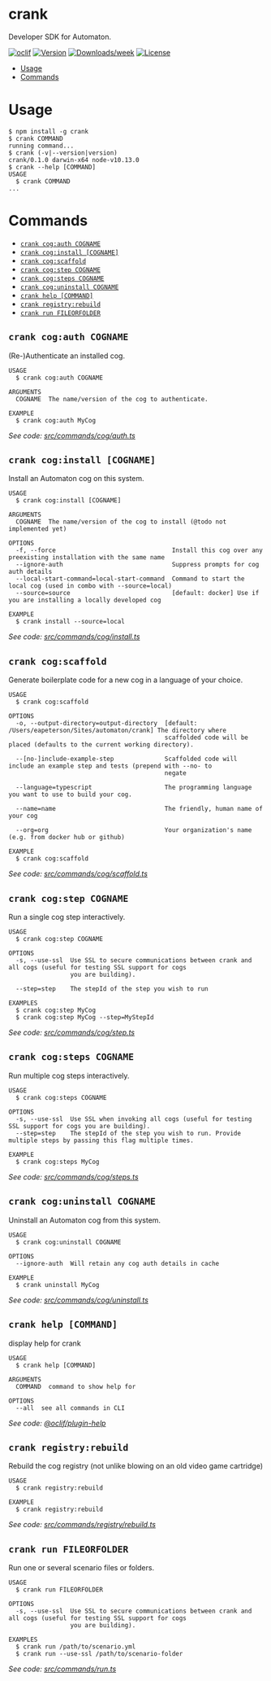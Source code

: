 crank
=====

Developer SDK for Automaton.

[![oclif](https://img.shields.io/badge/cli-oclif-brightgreen.svg)](https://oclif.io)
[![Version](https://img.shields.io/npm/v/crank.svg)](https://npmjs.org/package/crank)
[![Downloads/week](https://img.shields.io/npm/dw/crank.svg)](https://npmjs.org/package/crank)
[![License](https://img.shields.io/npm/l/crank.svg)](https://github.com/the-automaton/crank/blob/master/package.json)

<!-- toc -->
* [Usage](#usage)
* [Commands](#commands)
<!-- tocstop -->
# Usage
<!-- usage -->
```sh-session
$ npm install -g crank
$ crank COMMAND
running command...
$ crank (-v|--version|version)
crank/0.1.0 darwin-x64 node-v10.13.0
$ crank --help [COMMAND]
USAGE
  $ crank COMMAND
...
```
<!-- usagestop -->
# Commands
<!-- commands -->
* [`crank cog:auth COGNAME`](#crank-cogauth-cogname)
* [`crank cog:install [COGNAME]`](#crank-coginstall-cogname)
* [`crank cog:scaffold`](#crank-cogscaffold)
* [`crank cog:step COGNAME`](#crank-cogstep-cogname)
* [`crank cog:steps COGNAME`](#crank-cogsteps-cogname)
* [`crank cog:uninstall COGNAME`](#crank-coguninstall-cogname)
* [`crank help [COMMAND]`](#crank-help-command)
* [`crank registry:rebuild`](#crank-registryrebuild)
* [`crank run FILEORFOLDER`](#crank-run-fileorfolder)

## `crank cog:auth COGNAME`

(Re-)Authenticate an installed cog.

```
USAGE
  $ crank cog:auth COGNAME

ARGUMENTS
  COGNAME  The name/version of the cog to authenticate.

EXAMPLE
  $ crank cog:auth MyCog
```

_See code: [src/commands/cog/auth.ts](https://github.com/the-automaton/crank/blob/v0.1.0/src/commands/cog/auth.ts)_

## `crank cog:install [COGNAME]`

Install an Automaton cog on this system.

```
USAGE
  $ crank cog:install [COGNAME]

ARGUMENTS
  COGNAME  The name/version of the cog to install (@todo not implemented yet)

OPTIONS
  -f, --force                                Install this cog over any preexisting installation with the same name
  --ignore-auth                              Suppress prompts for cog auth details
  --local-start-command=local-start-command  Command to start the local cog (used in combo with --source=local)
  --source=source                            [default: docker] Use if you are installing a locally developed cog

EXAMPLE
  $ crank install --source=local
```

_See code: [src/commands/cog/install.ts](https://github.com/the-automaton/crank/blob/v0.1.0/src/commands/cog/install.ts)_

## `crank cog:scaffold`

Generate boilerplate code for a new cog in a language of your choice.

```
USAGE
  $ crank cog:scaffold

OPTIONS
  -o, --output-directory=output-directory  [default: /Users/eapeterson/Sites/automaton/crank] The directory where
                                           scaffolded code will be placed (defaults to the current working directory).

  --[no-]include-example-step              Scaffolded code will include an example step and tests (prepend with --no- to
                                           negate

  --language=typescript                    The programming language you want to use to build your cog.

  --name=name                              The friendly, human name of your cog

  --org=org                                Your organization's name (e.g. from docker hub or github)

EXAMPLE
  $ crank cog:scaffold
```

_See code: [src/commands/cog/scaffold.ts](https://github.com/the-automaton/crank/blob/v0.1.0/src/commands/cog/scaffold.ts)_

## `crank cog:step COGNAME`

Run a single cog step interactively.

```
USAGE
  $ crank cog:step COGNAME

OPTIONS
  -s, --use-ssl  Use SSL to secure communications between crank and all cogs (useful for testing SSL support for cogs
                 you are building).

  --step=step    The stepId of the step you wish to run

EXAMPLES
  $ crank cog:step MyCog
  $ crank cog:step MyCog --step=MyStepId
```

_See code: [src/commands/cog/step.ts](https://github.com/the-automaton/crank/blob/v0.1.0/src/commands/cog/step.ts)_

## `crank cog:steps COGNAME`

Run multiple cog steps interactively.

```
USAGE
  $ crank cog:steps COGNAME

OPTIONS
  -s, --use-ssl  Use SSL when invoking all cogs (useful for testing SSL support for cogs you are building).
  --step=step    The stepId of the step you wish to run. Provide multiple steps by passing this flag multiple times.

EXAMPLE
  $ crank cog:steps MyCog
```

_See code: [src/commands/cog/steps.ts](https://github.com/the-automaton/crank/blob/v0.1.0/src/commands/cog/steps.ts)_

## `crank cog:uninstall COGNAME`

Uninstall an Automaton cog from this system.

```
USAGE
  $ crank cog:uninstall COGNAME

OPTIONS
  --ignore-auth  Will retain any cog auth details in cache

EXAMPLE
  $ crank uninstall MyCog
```

_See code: [src/commands/cog/uninstall.ts](https://github.com/the-automaton/crank/blob/v0.1.0/src/commands/cog/uninstall.ts)_

## `crank help [COMMAND]`

display help for crank

```
USAGE
  $ crank help [COMMAND]

ARGUMENTS
  COMMAND  command to show help for

OPTIONS
  --all  see all commands in CLI
```

_See code: [@oclif/plugin-help](https://github.com/oclif/plugin-help/blob/v2.2.0/src/commands/help.ts)_

## `crank registry:rebuild`

Rebuild the cog registry (not unlike blowing on an old video game cartridge)

```
USAGE
  $ crank registry:rebuild

EXAMPLE
  $ crank registry:rebuild
```

_See code: [src/commands/registry/rebuild.ts](https://github.com/the-automaton/crank/blob/v0.1.0/src/commands/registry/rebuild.ts)_

## `crank run FILEORFOLDER`

Run one or several scenario files or folders.

```
USAGE
  $ crank run FILEORFOLDER

OPTIONS
  -s, --use-ssl  Use SSL to secure communications between crank and all cogs (useful for testing SSL support for cogs
                 you are building).

EXAMPLES
  $ crank run /path/to/scenario.yml
  $ crank run --use-ssl /path/to/scenario-folder
```

_See code: [src/commands/run.ts](https://github.com/the-automaton/crank/blob/v0.1.0/src/commands/run.ts)_
<!-- commandsstop -->
